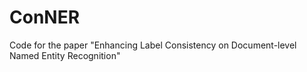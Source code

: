 # ConNER
Code for the paper "Enhancing Label Consistency on Document-level Named Entity Recognition"
